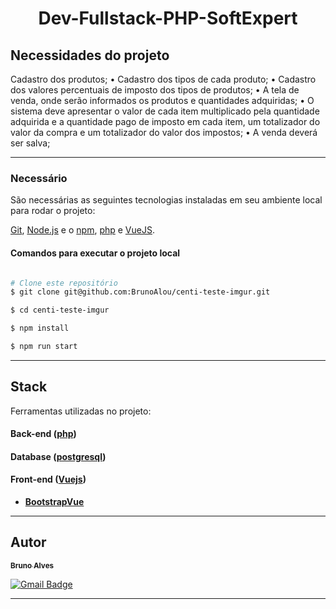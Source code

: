 <h1 align="center">
   Dev-Fullstack-PHP-SoftExpert
</h1>


## Necessidades do projeto

Cadastro dos produtos;
• Cadastro dos tipos de cada produto;
• Cadastro dos valores percentuais de imposto dos tipos de produtos;
• A tela de venda, onde serão informados os produtos e quantidades adquiridas;
• O sistema deve apresentar o valor de cada item multiplicado pela quantidade adquirida e a
quantidade pago de imposto em cada item, um totalizador do valor da compra e um
totalizador do valor dos impostos;
• A venda deverá ser salva;


---

### Necessário

São necessárias as seguintes tecnologias instaladas em seu ambiente local para rodar o projeto:

[Git](https://git-scm.com), [Node.js](https://nodejs.org/en/) e o [npm](https://www.npmjs.com/), [php](https://www.php.net/) e [VueJS](https://vuejs.org/).

#### Comandos para executar o projeto local
```bash

# Clone este repositório
$ git clone git@github.com:BrunoAlou/centi-teste-imgur.git

$ cd centi-teste-imgur

$ npm install

$ npm run start

```

---

## Stack

Ferramentas utilizadas no projeto:

#### **Back-end** ([php](https://reactjs.org/))


#### **Database** ([postgresql](https://www.postgresql.org/))



#### **Front-end** ([Vuejs](https://reactjs.org/))

- **[BootstrapVue](https://bootstrap-vue.org/)**

---

## Autor

<a href="https://www.linkedin.com/in/brunoalou/" target=”_blank”>
 <sub><b>Bruno Alves</b></sub></a> <a href="https://www.linkedin.com/in/brunoalou/" title="LinkedIn"></a>
 <br />
 
[![Gmail Badge](https://img.shields.io/badge/-bruunieng@gmail.com-c14438?style=flat-square&logo=Gmail&logoColor=white&link=mailto:bruunieng@gmail.com)](mailto:bruunieng@gmail.com)

---
